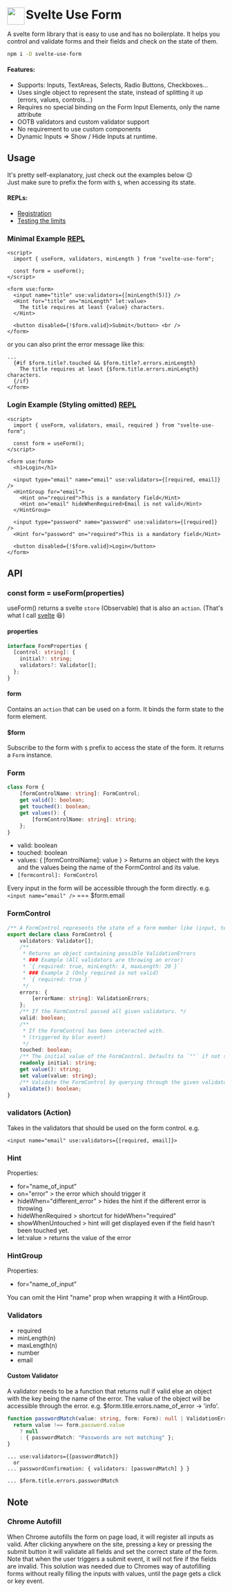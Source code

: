 
  
  <h1>
    <span align="left">Svelte Use Form</span>
    <img align="left" height=40 src="svelte-use-form.svg" />
  </h1>

A svelte form library that is easy to use and has no boilerplate. It helps you control and validate forms and their fields and check on the state of them.

```bash
npm i -D svelte-use-form
```

#### Features:

- Supports: Inputs, TextAreas, Selects, Radio Buttons, Checkboxes...
- Uses single object to represent the state, instead of splitting it up (errors, values, controls...)
- Requires no special binding on the Form Input Elements, only the name attribute
- OOTB validators and custom validator support
- No requirement to use custom components
- Dynamic Inputs => Show / Hide Inputs at runtime.

## Usage

It's pretty self-explanatory, just check out the examples below 😉<br>
Just make sure to prefix the form with `$`, when accessing its state.

#### REPLs:

- [Registration](https://svelte.dev/repl/a6665267d7d0435ebc7921a250552a25?version=3.34.0)
- [Testing the limits](https://svelte.dev/repl/d4fc021f688d4ad0b3ceb9a1c44c9be9?version=3.34.0)

### Minimal Example [REPL](https://svelte.dev/repl/faf5a9ab763640ed830028c970421f72?version=3.35.0)

```svelte
<script>
  import { useForm, validators, minLength } from "svelte-use-form";

  const form = useForm();
</script>

<form use:form>
  <input name="title" use:validators={[minLength(5)]} />
  <Hint for="title" on="minLength" let:value>
    The title requires at least {value} characters.
  </Hint>

  <button disabled={!$form.valid}>Submit</button> <br />
</form>
```

or you can also print the error message like this:

```svelte
...
  {#if $form.title?.touched && $form.title?.errors.minLength}
    The title requires at least {$form.title.errors.minLength} characters.
  {/if}
</form>

```

### Login Example (Styling omitted) [REPL](https://svelte.dev/repl/ca967b45a5aa47b2bb2f9118eb79eefe?version=3)

```svelte
<script>
  import { useForm, validators, email, required } from "svelte-use-form";

  const form = useForm();
</script>

<form use:form>
  <h1>Login</h1>

  <input type="email" name="email" use:validators={[required, email]} />
  <HintGroup for="email">
    <Hint on="required">This is a mandatory field</Hint>
    <Hint on="email" hideWhenRequired>Email is not valid</Hint>
  </HintGroup>

  <input type="password" name="password" use:validators={[required]} />
  <Hint for="password" on="required">This is a mandatory field</Hint>

  <button disabled={!$form.valid}>Login</button>
</form>
```

## API

### const form = useForm(properties)

useForm() returns a svelte `store` (Observable) that is also an `action`. (That's what I call [svelte](https://www.dictionary.com/browse/svelte) 😆)<br>

#### properties

``` typescript
interface FormProperties {
  [control: string]: {
    initial?: string;
    validators?: Validator[];
  };
}
```

#### form

Contains an `action` that can be used on a form. It binds the form state to the form element.

#### $form

Subscribe to the form with `$` prefix to access the state of the form. It returns a `Form` instance.

### Form
``` typescript
class Form {
    [formControlName: string]: FormControl;
    get valid(): boolean;
    get touched(): boolean;
    get values(): {
        [formControlName: string]: string;
    };
}
```
- valid: boolean
- touched: boolean
- values: { [formControlName]: value } > Returns an object with the keys and the values being the name of the FormControl and its value.
- `[formcontrol]: FormControl`

Every input in the form will be accessible through the form directly. e.g. `<input name="email" />` === $form.email

### FormControl
```typescript
/** A FormControl represents the state of a form member like (input, textarea...) */
export declare class FormControl {
    validators: Validator[];
    /**
     * Returns an object containing possible ValidationErrors
     * ### Example (All validators are throwing an error)
     * `{ required: true, minLength: 4, maxLength: 20 }`
     * ### Example 2 (Only required is not valid)
     * `{ required: true }`
     */
    errors: {
        [errorName: string]: ValidationErrors;
    };
    /** If the FormControl passed all given validators. */
    valid: boolean;
    /**
     * If the FormControl has been interacted with.
     * (triggered by blur event)
     */
    touched: boolean;
    /** The initial value of the FormControl. Defaults to `""` if not set via `useForm(params)`. */
    readonly initial: string;
    get value(): string;
    set value(value: string);
    /** Validate the FormControl by querying through the given validators. */
    validate(): boolean;
}

```
### validators (Action)

Takes in the validators that should be used on the form control.
e.g.

```svelte
<input name="email" use:validators={[required, email]}>
```

### Hint

Properties:

- for="name_of_input"
- on="error" > the error which should trigger it
- hideWhen="different_error" > hides the hint if the different error is throwing
- hideWhenRequired > shortcut for hideWhen="required"
- showWhenUntouched > hint will get displayed even if the field hasn't been touched yet.
- let:value > returns the value of the error

### HintGroup

Properties:

- for="name_of_input"

You can omit the Hint "name" prop when wrapping it with a HintGroup.

### Validators

- required
- minLength(n)
- maxLength(n)
- number
- email

#### Custom Validator

A validator needs to be a function that returns null if valid else an object with the key being the name of the error. The value of the object will be accessible through the error. e.g. $form.title.errors.name_of_error -> 'info'.

```typescript
function passwordMatch(value: string, form: Form): null | ValidationErrors {
  return value !== form.password.value
    ? null
    : { passwordMatch: "Passwords are not matching" };
}
```

```
... use:validators={[passwordMatch]}
  or
... passwordConfirmation: { validators: [passwordMatch] } }

... $form.title.errors.passwordMatch
```

## Note

### Chrome Autofill

When Chrome autofills the form on page load, it will register all inputs as valid. After clicking anywhere on the site, pressing a key or pressing the submit button it will validate all fields and set the correct state of the form. Note that when the user triggers a submit event, it will not fire if the fields are invalid. This solution was needed due to Chromes way of autofilling forms without really filling the inputs with values, until the page gets a click or key event.
